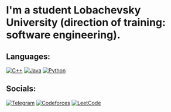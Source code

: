 # I'm a student Lobachevsky University (direction of training: software engineering).


## Languages: 
[![C++](https://img.shields.io/badge/-C++-00121d?style=for-the-badge&logo=C%2b%2b&logoColor=6296CC)](https://github.com/Stepa123de/UNN_algorithms_and_data_structures)
[![Java](https://img.shields.io/badge/-Java-00121d?style=for-the-badge&logo=java&logoColor=6296CC)](https://github.com/Stepa123de/JavaUNN)
[![Python](https://img.shields.io/badge/-Python-00121d?style=for-the-badge&logo=python&logoColor=FFD638)](https://github.com/Stepa123de/PythonUNN)
## Socials:
[![Telegram](https://img.shields.io/badge/-Telegram-00121d?style=for-the-badge&logo=telegram&logoColor=27A0D9)](https://t.me/ToiletKeeper)
[![Codeforces](https://img.shields.io/badge/-Codeforces-00121d?style=for-the-badge&logo=codeforces&logoColor=4F7DB3)](https://codeforces.com/profile/Namxobick)
[![LeetCode](https://img.shields.io/badge/LeetCode-FFA116?style=for-the-badge&logo=LeetCode&logoColor=white)](https://leetcode.com/ToiletKeeper/)
